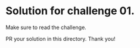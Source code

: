 # Solution for challenge 01.

Make sure to read the challenge.

PR your solution in this directory. Thank you!